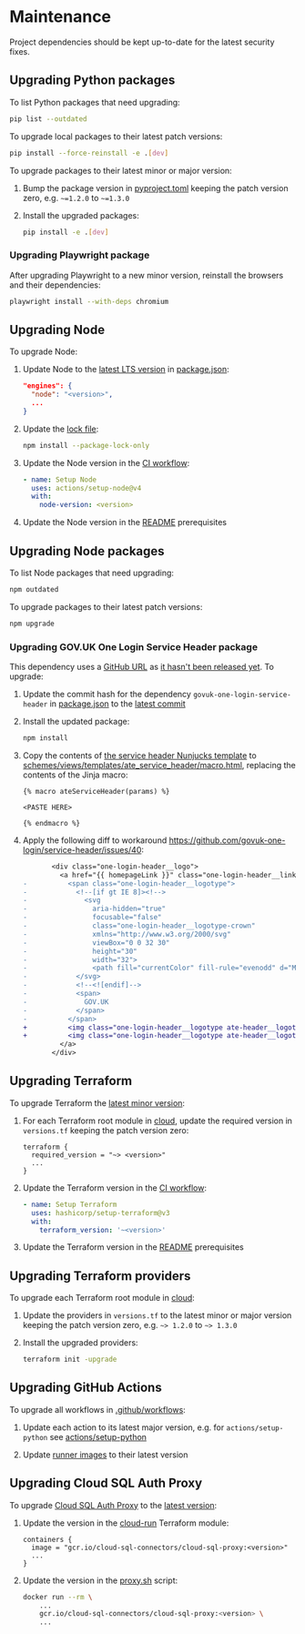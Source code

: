 # Maintenance

Project dependencies should be kept up-to-date for the latest security fixes.

## Upgrading Python packages

To list Python packages that need upgrading:

```bash
pip list --outdated
```

To upgrade local packages to their latest patch versions:

```bash
pip install --force-reinstall -e .[dev]
```

To upgrade packages to their latest minor or major version:

1. Bump the package version in [pyproject.toml](../pyproject.toml) keeping the patch version zero, e.g. `~=1.2.0` to `~=1.3.0`

1. Install the upgraded packages:

   ```bash
   pip install -e .[dev]
   ```

### Upgrading Playwright package

After upgrading Playwright to a new minor version, reinstall the browsers and their dependencies:

```bash
playwright install --with-deps chromium
```

## Upgrading Node

To upgrade Node:

1. Update Node to the [latest LTS version](https://nodejs.org/en/download) in [package.json](../package.json):

   ```json
   "engines": {
     "node": "<version>",
     ...
   }
   ```

1. Update the [lock file](../package-lock.json):

   ```bash
   npm install --package-lock-only
   ```

1. Update the Node version in the [CI workflow](../.github/workflows/ci.yml):

   ```yml
   - name: Setup Node
     uses: actions/setup-node@v4
     with:
       node-version: <version>
   ```

1. Update the Node version in the [README](../README.md) prerequisites

## Upgrading Node packages

To list Node packages that need upgrading:

```bash
npm outdated
```

To upgrade packages to their latest patch versions:

```bash
npm upgrade
```

### Upgrading GOV.UK One Login Service Header package

This dependency uses a [GitHub URL](https://docs.npmjs.com/cli/v10/configuring-npm/package-json#github-urls) as
[it hasn't been released yet](https://github.com/govuk-one-login/service-header/issues/46). To upgrade:

1. Update the commit hash for the dependency `govuk-one-login-service-header` in [package.json](../package.json) to the
   [latest commit](https://github.com/govuk-one-login/service-header/commits/main/)

1. Install the updated package:

   ```bash
   npm install
   ```

1. Copy the contents of
   [the service header Nunjucks template](https://raw.githubusercontent.com/govuk-one-login/service-header/main/src/nunjucks/template.njk)
   to [schemes/views/templates/ate_service_header/macro.html](../schemes/views/templates/ate_service_header/macro.html),
   replacing the contents of the Jinja macro:

   ```
   {% macro ateServiceHeader(params) %}

   <PASTE HERE>

   {% endmacro %}
   ```

1. Apply the following diff to workaround https://github.com/govuk-one-login/service-header/issues/40:

   ```diff
          <div class="one-login-header__logo">
            <a href="{{ homepageLink }}" class="one-login-header__link one-login-header__link--homepage">
   -          <span class="one-login-header__logotype">
   -            <!--[if gt IE 8]><!-->
   -              <svg
   -                aria-hidden="true"
   -                focusable="false"
   -                class="one-login-header__logotype-crown"
   -                xmlns="http://www.w3.org/2000/svg"
   -                viewBox="0 0 32 30"
   -                height="30"
   -                width="32">
   -                <path fill="currentColor" fill-rule="evenodd" d="M22.6 10.4c-1 .4-2-.1-2.4-1-.4-.9.1-2 1-2.4.9-.4 2 .1 2.4 1s-.1 2-1 2.4m-5.9 6.7c-.9.4-2-.1-2.4-1-.4-.9.1-2 1-2.4.9-.4 2 .1 2.4 1s-.1 2-1 2.4m10.8-3.7c-1 .4-2-.1-2.4-1-.4-.9.1-2 1-2.4.9-.4 2 .1 2.4 1s0 2-1 2.4m3.3 4.
   -            </svg>
   -            <!--<![endif]-->
   -            <span>
   -              GOV.UK
   -            </span>
   -          </span>
   +          <img class="one-login-header__logotype ate-header__logotype" src="{{ url_for('static', filename='ate-header/ATE_WHITE_LANDSCP_AW.png') }}" alt="Active Travel England"/>
   +          <img class="one-login-header__logotype ate-header__logotype--focus" src="{{ url_for('static', filename='ate-header/ATE_BLK_LANDSCP_AW.png') }}" alt="Active Travel England"/>
            </a>
          </div>
   ```

## Upgrading Terraform

To upgrade Terraform the [latest minor version](https://developer.hashicorp.com/terraform/install#release-information):

1. For each Terraform root module in [cloud](../cloud), update the required version in `versions.tf` keeping the patch version zero:

   ```hcl
   terraform {
     required_version = "~> <version>"
     ...
   }
   ```

1. Update the Terraform version in the [CI workflow](.github/workflows/ci.yml):

   ```yaml
   - name: Setup Terraform
     uses: hashicorp/setup-terraform@v3
     with:
       terraform_version: '~<version>'
   ```

1. Update the Terraform version in the [README](../README.md) prerequisites

## Upgrading Terraform providers

To upgrade each Terraform root module in [cloud](../cloud):

1. Update the providers in `versions.tf` to the latest minor or major version keeping the patch version zero,
   e.g. `~> 1.2.0` to `~> 1.3.0`

1. Install the upgraded providers:

   ```bash
   terraform init -upgrade
   ```

## Upgrading GitHub Actions

To upgrade all workflows in [.github/workflows](../.github/workflows):

1. Update each action to its latest major version, e.g. for `actions/setup-python` see [actions/setup-python](https://github.com/actions/setup-python/releases)

1. Update [runner images](https://github.com/actions/runner-images) to their latest version

## Upgrading Cloud SQL Auth Proxy

To upgrade [Cloud SQL Auth Proxy](https://cloud.google.com/sql/docs/postgres/connect-auth-proxy) to the
[latest version](https://github.com/GoogleCloudPlatform/cloud-sql-proxy/releases):

1. Update the version in the [cloud-run](../cloud/schemes/cloud-run/main.tf) Terraform module:

   ```hcl
   containers {
     image = "gcr.io/cloud-sql-connectors/cloud-sql-proxy:<version>"
     ...
   }
   ```

1. Update the version in the [proxy.sh](../proxy.sh) script:

   ```bash
   docker run --rm \
       ...
       gcr.io/cloud-sql-connectors/cloud-sql-proxy:<version> \
       ...
   ```
